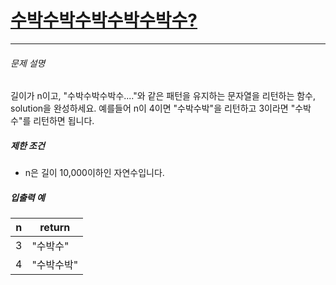 # [수박수박수박수박수박수?](https://school.programmers.co.kr/learn/courses/30/lessons/12922)

------



###### 문제 설명

길이가 n이고, "수박수박수박수...."와 같은 패턴을 유지하는 문자열을 리턴하는 함수, solution을 완성하세요. 예를들어 n이 4이면 "수박수박"을 리턴하고 3이라면 "수박수"를 리턴하면 됩니다.

##### 제한 조건

- n은 길이 10,000이하인 자연수입니다.

##### 입출력 예

| n    | return     |
| ---- | ---------- |
| 3    | "수박수"   |
| 4    | "수박수박" |